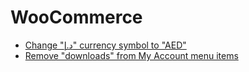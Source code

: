 # WooCommerce
- [Change "د.إ" currency symbol to "AED"](https://github.com/yaseralhosani/WooCommerce/blob/e8328ed3775cf667257315b0e0a3f1cd28bf911f/Change%20%22%D8%AF.%D8%A5%22%20currency%20symbol%20to%20%22AED%22)
- [Remove "downloads" from My Account menu items](https://github.com/yaseralhosani/WooCommerce/blob/e8328ed3775cf667257315b0e0a3f1cd28bf911f/Remove%20%22downloads%22%20from%20My%20Account%20menu%20items)
